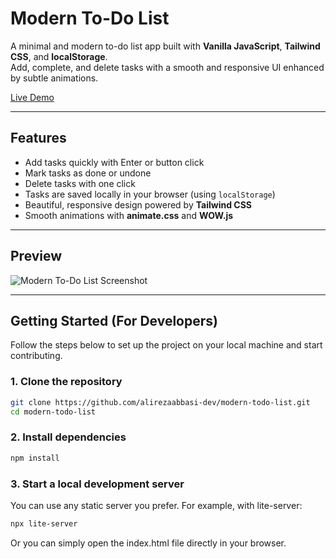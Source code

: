# Modern To-Do List

A minimal and modern to-do list app built with **Vanilla JavaScript**, **Tailwind CSS**, and **localStorage**.  
Add, complete, and delete tasks with a smooth and responsive UI enhanced by subtle animations.

[Live Demo](https://modern-todo-list.pages.dev)

---

## Features

- Add tasks quickly with Enter or button click
- Mark tasks as done or undone
- Delete tasks with one click
- Tasks are saved locally in your browser (using `localStorage`)
- Beautiful, responsive design powered by **Tailwind CSS**
- Smooth animations with **animate.css** and **WOW.js**

---

## Preview

![Modern To-Do List Screenshot](https://github.com/user-attachments/assets/03b13754-8bd9-4595-ace4-5a5a5ccd0af8)


---

## Getting Started (For Developers)

Follow the steps below to set up the project on your local machine and start contributing.

### 1. Clone the repository

``` bash
git clone https://github.com/alirezaabbasi-dev/modern-todo-list.git
cd modern-todo-list
```
### 2. Install dependencies
``` bash
npm install
```
### 3. Start a local development server

You can use any static server you prefer. For example, with lite-server:

``` bash
npx lite-server
```
Or you can simply open the index.html file directly in your browser.
